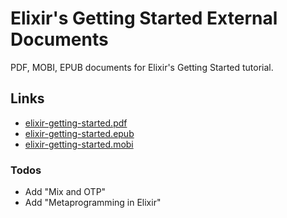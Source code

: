 # Elixir's Getting Started External Documents
PDF, MOBI, EPUB documents for Elixir's Getting Started tutorial.

## Links

* [elixir-getting-started.pdf](https://github.com/potatogopher/elixir-getting-started/blob/master/elixir-getting-started.pdf?raw=true)
* [elixir-getting-started.epub](https://github.com/potatogopher/elixir-getting-started/blob/master/elixir-getting-started.epub?raw=true)
* [elixir-getting-started.mobi](https://github.com/potatogopher/elixir-getting-started/blob/master/elixir-getting-started.mobi?raw=true)

### Todos

* Add "Mix and OTP"
* Add "Metaprogramming in Elixir"
